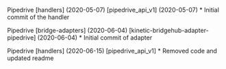 Pipedrive [handlers] (2020-05-07) 
  [pipedrive_api_v1] (2020-05-07)
    * Initial commit of the handler

Pipedrive [bridge-adapters] (2020-06-04)
  [kinetic-bridgehub-adapter-pipedrive] (2020-06-04)
    * Initial commit of adapter

Pipedrive [handlers] (2020-06-15) 
  [pipedrive_api_v1]
    * Removed code and updated readme


